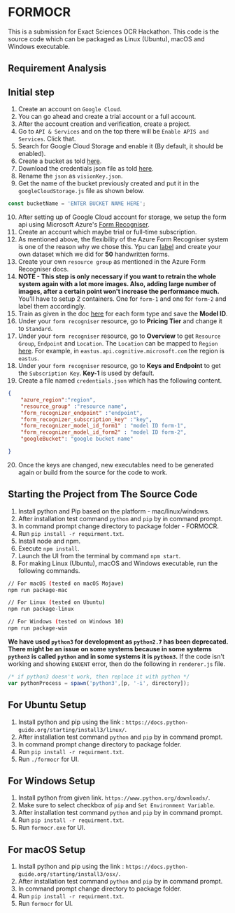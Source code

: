 
# FORMOCR

This is a submission for Exact Sciences OCR Hackathon. This code is the source code which can be packaged as Linux (Ubuntu), macOS and Windows executable.

## Requirement Analysis


## Initial step
1. Create an account on `Google Cloud`.
2. You can go ahead and create a trial account or a full account.
3. After the account creation and verification, create a project.
4. Go to `API & Services` and on the top there will be `Enable APIS and Services`. Click that.
5. Search for Google Cloud Storage and enable it (By default, it should be enabled).
6. Create a bucket as told [here](https://cloud.google.com/storage/docs/creating-buckets?authuser=1).
7. Download the credentials json file as told [here](https://cloud.google.com/iam/docs/creating-managing-service-account-keys).
8. Rename the `json` as `visionKey.json`.
9. Get the name of the bucket previously created and put it in the `googleCloudStorage.js` file as shown below.
```javascript
const bucketName = 'ENTER BUCKET NAME HERE';
```
10. After setting up of Google Cloud account for storage, we setup the form api using Microsoft Azure's [Form Recogniser](https://azure.microsoft.com/en-in/services/cognitive-services/form-recognizer/).
11. Create an account which maybe trial or full-time subscription.
12. As mentioned above, the flexibility of the Azure Form Recogniser system is one of the reason why we chose this. Ypu can [label](https://docs.microsoft.com/en-us/azure/cognitive-services/form-recognizer/quickstarts/label-tool) and create your own dataset which we did for **50** handwritten forms.
13. Create your own `resource group` as mentioned in the Azure Form Recogniser docs.
14. **NOTE - This step is only necessary if you want to retrain the whole system again with a lot more images. Also, adding large number of images, after a certain point won't increase the performance much.** You'll have to setup 2 containers. One for `form-1` and one for `form-2` and label them accordingly.
15. Train as given in the doc [here](https://docs.microsoft.com/en-us/azure/cognitive-services/form-recognizer/quickstarts/label-tool) for each form type and save the **Model ID**.
16. Under your `form recogniser` resource, go to **Pricing Tier** and change it to `Standard`.
17. Under your `form recogniser` resource, go to **Overview** to get `Resource Group`, `Endpoint` and `Location`. The `Location` can be mapped to `Region` [here](https://westus2.dev.cognitive.microsoft.com/docs/services/form-recognizer-api/operations/AnalyzeWithCustomModel). For example, in `eastus.api.cognitive.microsoft.com` the region is `eastus`.
18. Under your `form recogniser` resource, go to **Keys and Endpoint** to get the `Subscription Key`. **Key-1** is used by default.
19. Create a file named `credentials.json` which has the following content.
```json
{
	"azure_region":"region",
	"resource_group" :"resource name",
	"form_recognizer_endpoint" :"endpoint",
	"form_recognizer_subscription_key" :"key",
	"form_recognizer_model_id_form1" : "model ID form-1",
	"form_recognizer_model_id_form2" : "model ID form-2",
	"googleBucket": "google bucket name"

}
```
20. Once the keys are changed, new executables need to be generated again or build from the source for the code to work.

## Starting the Project from The Source Code
1. Install python and Pip  based on the platform - mac/linux/windows.
2. After installation test command `python` and `pip` by in command prompt.
3. In command prompt change directory to package folder - FORMOCR.
4. Run `pip install -r requirment.txt`.
5. Install node and npm.
6. Execute `npm install`.
7. Launch the UI from the terminal by command `npm start`.
8. For making Linux (Ubuntu), macOS and Windows executable, run the following commands.
```bash
// For macOS (tested on macOS Mojave)
npm run package-mac

// For Linux (tested on Ubuntu)
npm run package-linux

// For Windows (tested on Windows 10)
npm run package-win
```

**We have used `python3` for development as `python2.7` has been deprecated. There might be an issue on some systems because in some systems `python3` is called `python` and in some systems it is `python3`.** If the code isn't working and showing `ENOENT` error, then do the following in `renderer.js` file.
```javascript
/* if python3 doesn't work, then replace it with python */
var pythonProcess = spawn('python3',[p, '-i', directory]);
```

## For Ubuntu Setup 
1. Install python and pip using the link : `https://docs.python-guide.org/starting/install3/linux/`.
2. After installation test command `python` and `pip` by in command prompt.
3. In command prompt change directory to package folder.
4. Run `pip install -r requirment.txt`.
5. Run `./formocr` for UI.

## For Windows Setup
1. Install python from given link. `https://www.python.org/downloads/`.
2. Make sure to select checkbox of `pip` and `Set Environment Variable`.
3. After installation test command `python` and `pip` by in command prompt.
4. Run `pip install -r requirment.txt`.
5. Run `formocr.exe` for UI.

## For macOS Setup 
1. Install python  and pip using the link : `https://docs.python-guide.org/starting/install3/osx/`.
2. After installation test command `python` and `pip` by in command prompt.
3. In command prompt change directory to package folder.
4. Run `pip install -r requirment.txt`.
5. Run `formocr` for UI.
